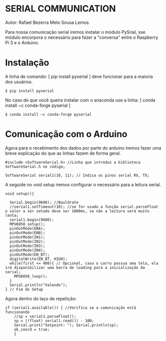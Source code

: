 # SERIAL COMMUNICATION
Autor: Rafael Bezerra Melo Sousa Lemos

Para nossa comunicação serial iremos instalar o módulo PySrial, sse módulo encorpora o necessário para fazer a "conversa" entre o Raspberry Pi 3 e o Arduino.

# Instalação

A linha de comando: [ pip install pyserial ] deve funcionar para a maioria dos usuários.
```
$ pip install pyserial
```
No caso de que você queira instalar com o anaconda use a linha: [ conda install ~c conda-forge pyserial ]
```
$ conda install ~c conda-forge pyserial
```
# Comunicação com o Arduino

Agora para o recebimento dos dados por parte do arduino iremos fazer uma breve explicação do que as linhas fazem de forma geral.
```
#include <SoftwareSerial.h> //Linha que introduz a biblioteca SoftwareSerial.h no código;

SoftwareSerial serial1(10, 11); // Indica os pinos serial RX, TX;
```

A seguide no void setup iremos configurar o necessário para a leitura serial.
```
void setup(){
  
  Serial.begin(9600); //Bauldrate
  //serial1.setTimeout(10); //se for usado a função serial.parseFloat o valor a ser setado deve ser 1000ms, se não a leitura será muito lenta;
  serial1.begin(9600);
  MPU6050_setup();
  pinOutMode(ENA);
  pinOutMode(ENB);
  pinOutMode(IN1);
  pinOutMode(IN2);
  pinOutMode(IN3);
  pinOutMode(IN4);
  pinOutMode(EN_BT);
  digitalWrite(EN_BT, HIGH);
  while(first <= 400){ // Opcional, caso o carro possua uma tela, ela irá disponibilizar uma barra de loading para a inicialização da serial;
    MPU6050_loop();
  }
  Serial.println("Valendo");
} // Fim do Setup
```
Agora dentro do laço de repetição:

```
if (serial1.available()) { //Verifica se a comunicação está funcionando
    //sp = serial1.parseFloat();
    sp = ((float) serial1.read()) - 100;
    Serial.print("Setpoint: "); Serial.println(sp);
    ok_coord = true;
    }
```
